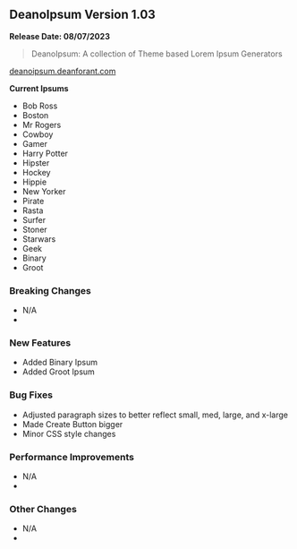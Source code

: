 ## DeanoIpsum Version 1.03
**Release Date: 08/07/2023**

> DeanoIpsum: A collection of Theme based Lorem Ipsum Generators

[deanoipsum.deanforant.com](https://deanoipsum.deanforant.com)

**Current Ipsums**

* Bob Ross
* Boston
* Mr Rogers
* Cowboy
* Gamer
* Harry Potter
* Hipster
* Hockey
* Hippie
* New Yorker
* Pirate
* Rasta
* Surfer
* Stoner
* Starwars
* Geek
* Binary
* Groot

### Breaking Changes
* N/A
* 

### New Features
* Added Binary Ipsum
* Added Groot Ipsum

### Bug Fixes
* Adjusted paragraph sizes to better reflect small, med, large, and x-large
* Made Create Button bigger
* Minor CSS style changes

### Performance Improvements
* N/A
* 

### Other Changes
* N/A
* 
